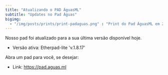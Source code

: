 ```yaml
---
title: "Atualizando o PAD ÁguasML"
subtitle: "Updates no Pad Águas"
bigimg: 
  - "/img/posts/prints/print-padaguas.png" : "Print do Pad ÁguasML em 2022"
---
```


Nosso pad foi atualizado para a sua última versão disponível hoje.

- Versão ativa: Etherpad-lite 'v.1.8.17'


Abra um pad para você, se desejar:

- Link: https://pad.aguas.ml
